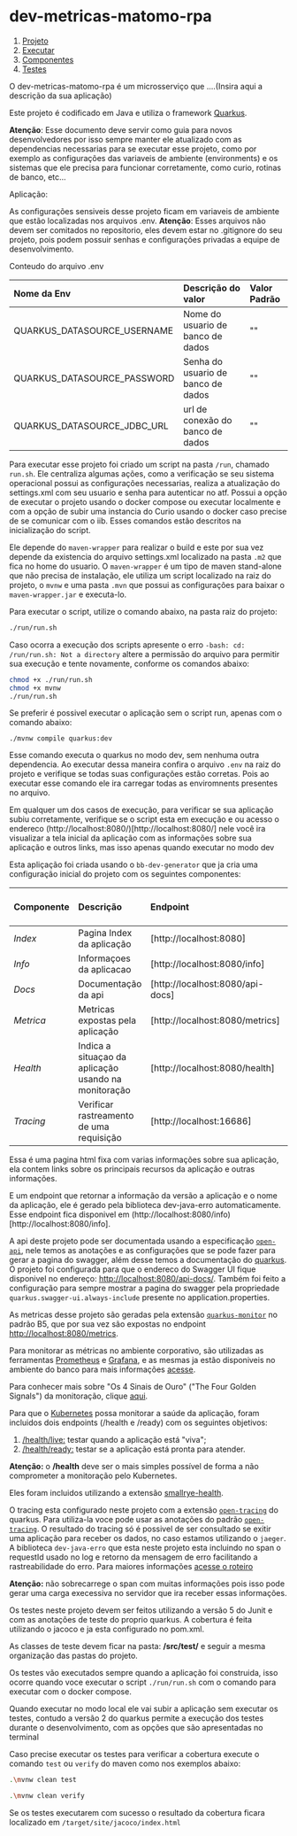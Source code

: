 # dev-metricas-matomo-rpa

1. [Projeto](#1-projeto)
2. [Executar](#2-executar)
3. [Componentes](#3-componentes)
4. [Testes](#4-testes)


O dev-metricas-matomo-rpa é um microsserviço que ....(Insira aqui a descrição da sua aplicação)

Este projeto é codificado em Java e utiliza o framework [Quarkus](<https://quarkus.io/>).

**Atenção**: Esse documento deve servir como guia para novos desenvolvedores por isso sempre manter ele atualizado com as dependencias necessarias para se executar esse projeto, 
como por exemplo as configurações das variaveis de ambiente (environments) e os sistemas que ele precisa para funcionar corretamente, como curio, rotinas de banco, etc...



Aplicação: 

As configurações sensiveis desse projeto ficam em variaveis de ambiente que estão localizadas nos arquivos .env.
**Atenção**: Esses arquivos não devem ser comitados no repositorio, eles devem estar no .gitignore do seu projeto, pois podem possuir senhas 
e configurações privadas a equipe de desenvolvimento.

Conteudo do arquivo .env

| Nome da Env                 | Descrição do valor                 | Valor Padrão |
|:----------------------------|:-----------------------------------|:-------------|
| QUARKUS_DATASOURCE_USERNAME | Nome do usuario de banco de dados  | ""           |
| QUARKUS_DATASOURCE_PASSWORD | Senha do usuario de banco de dados | ""           |
| QUARKUS_DATASOURCE_JDBC_URL | url de conexão do banco de dados   | ""           |




Para executar esse projeto foi criado um script na pasta `/run`, chamado `run.sh`.
Ele centraliza algumas ações, como a verificação se seu sistema operacional possui as configurações necessarias,
realiza a atualização do settings.xml com seu usuario e senha para autenticar no atf.
Possui a opção de executar o projeto usando o docker compose ou executar localmente e com a opção de subir uma instancia do Curio usando o 
docker caso precise de se comunicar com o iib.
Esses comandos estão descritos na inicialização do script.

Ele depende do `maven-wrapper` para realizar o build e este por sua vez depende da existencia do arquivo settings.xml localizado
na pasta `.m2` que fica no home do usuario.
O `maven-wrapper` é um tipo de maven stand-alone que não precisa de instalação, ele utiliza um script localizado na raiz do projeto, o `mvnw`
 e uma pasta `.mvn` que possui as configurações para baixar o `maven-wrapper.jar` e executa-lo.

Para executar o script, utilize o comando abaixo, na pasta raiz do projeto:

```bash 
./run/run.sh             
```

Caso ocorra a execução dos scripts apresente o erro `-bash: cd: /run/run.sh: Not a directory` altere a permissão do arquivo para permitir 
sua execução e tente novamente, conforme os comandos abaixo:

``` bash
chmod +x ./run/run.sh 
chmod +x mvnw
./run/run.sh 
```


Se preferir é possivel executar o aplicação sem o script run, apenas com o comando abaixo:

```shell
./mvnw compile quarkus:dev
```

Esse comando executa o quarkus no modo dev, sem nenhuma outra dependencia.
Ao executar dessa maneira confira o arquivo `.env` na raiz do projeto e verifique se todas suas configurações estão corretas.
Pois ao executar esse comando ele ira carregar todas as enviromnents presentes no arquivo.



Em qualquer um dos casos de execução, para verificar se sua aplicação subiu corretamente, verifique se o script esta em execução e ou
acesso o endereco (http://localhost:8080/)[http://localhost:8080/] nele você ira visualizar a tela inicial da aplicação com as informações
sobre sua aplicação e outros links, mas isso apenas quando executar no modo dev




Esta apliçação foi criada usando o `bb-dev-generator` que ja cria uma configuração inicial do projeto com os seguintes componentes:


| Componente | Descrição                                            | Endpoint                         | Saiba mais em                   |
|:-----------|:-----------------------------------------------------|:---------------------------------|:--------------------------------|
| *Index*    | Pagina Index da aplicação                            | [http://localhost:8080]          | [index](#31-index)              |
| *Info*     | Informaçoes da aplicacao                             | [http://localhost:8080/info]     | [info](#32-info)                |
| *Docs*     | Documentação da api                                  | [http://localhost:8080/api-docs] | [info](#33-documentacao-da-api) |
| *Metrica*  | Metricas expostas pela aplicação                     | [http://localhost:8080/metrics]  | [info](#34-metricas)            |
| *Health*   | Indica a situaçao da aplicação usando na monitoração | [http://localhost:8080/health]   | [info](#31-info)                |
| *Tracing*  | Verificar rastreamento de uma requisição             | [http://localhost:16686]         | [info](#31-info)                |


Essa é uma pagina html fixa com varias informações sobre sua aplicação, ela contem links sobre os principais recursos da aplicação e outras informações.


E um endpoint que retornar a informação da versão a aplicação e o nome da aplicação, ele é gerado pela biblioteca dev-java-erro automaticamente.
Esse endpoint fica disponivel em (http://localhost:8080/info)[http://localhost:8080/info].


A api deste projeto pode ser documentada usando a especificação [`open-api`](https://github.com/eclipse/microprofile-open-api/blob/master/spec/src/main/asciidoc/microprofile-openapi-spec.asciidoc),
nele temos as anotações e as configurações que se pode fazer para gerar a pagina do swagger, além desse temos a documentação do [quarkus](https://quarkus.io/guides/openapi-swaggerui).
O projeto foi configurada para que o endereco do Swagger UI fique disponivel no endereço: [http://localhost:8080/api-docs/](http://localhost:8080/api-docs/).
Também foi feito a configuração para sempre mostrar a pagina do swagger pela propriedade `quarkus.swagger-ui.always-include` presente no application.properties. 


As metricas desse projeto são geradas pela extensão [`quarkus-monitor`]() no padrão B5, que por sua vez são expostas no endpoint [http://localhost:8080/metrics](http://localhost:8080/metrics).

Para monitorar as métricas  no ambiente corporativo, são utilizadas as ferramentas [Prometheus](<https://prometheus.io/docs/introduction/overview/>) e [Grafana](<http://docs.grafana.org/>), 
e as mesmas ja estão disponiveis no ambiente do banco para mais informações [acesse](https://fontes.intranet.bb.com.br/dev/publico/roteiros#metricas).

Para conhecer mais sobre "Os 4 Sinais de Ouro" ("The Four Golden Signals") da monitoração, clique [aqui](https://landing.google.com/sre/sre-book/chapters/monitoring-distributed-systems/).


Para que o [Kubernetes](<https://kubernetes.io/pt/>) possa monitorar a saúde da aplicação, foram incluidos dois endpoints (/health e /ready) com os seguintes objetivos:

1. [/health/live:](<http://localhost:8080/health/live>) testar quando a aplicação está "viva";
2. [/health/ready:](<http://localhost:8080/health/ready>) testar se a aplicação está pronta para atender.

**Atenção:** o **/health** deve ser o mais simples possível de forma a não comprometer a monitoração pelo Kubernetes.

Eles foram incluidos utilizando a extensão [smallrye-health](https://quarkus.io/guides/smallrye-health).


O tracing esta configurado neste projeto com a extensão [`open-tracing`](https://quarkus.io/guides/opentracing) do quarkus.
Para utiliza-la voce pode usar as anotações do padrão [`open-tracing`](https://download.eclipse.org/microprofile/microprofile-opentracing-2.0/microprofile-opentracing-spec-2.0.html).
O resultado do tracing só é possivel de ser consultado se exitir uma aplicação para receber os dados, no caso estamos utilizando o `jaeger`.
A biblioteca `dev-java-erro` que esta neste projeto esta incluindo no span o requestId usado no log e retorno da mensagem de erro facilitando
a rastreabilidade do erro.
Para maiores informações [acesse o roteiro](https://fontes.intranet.bb.com.br/dev/publico/roteiros#monitora%C3%A7%C3%A3o-log-e-trace)

**Atenção:** não sobrecarrege o span com muitas informações pois isso pode gerar uma carga execessiva no servidor que ira receber essas informações.


Os testes neste projeto devem ser feitos utilizando a versão 5 do Junit e com as anotações de teste do proprio quarkus.
A cobertura é feita utilizando o jacoco e ja esta configurado no pom.xml.

As classes de teste devem ficar na pasta: **/src/test/** e seguir a mesma organização das pastas do projeto.

Os testes vão executados sempre quando a aplicação foi construida, isso ocorre quando voce executar o script `./run/run.sh` com o comando
para executar com o docker compose.

Quando executar no modo local ele vai subir a aplicação sem executar os testes, contudo a versão 2 do quarkus permite a execução dos testes
durante o desenvolvimento, com as opções que são apresentadas no terminal

Caso precise executar os testes para verificar a cobertura execute o comando `test` ou `verify` do maven como nos exemplos abaixo:

``` bash
.\mvnw clean test
```

``` bash
.\mvnw clean verify
```

Se os testes executarem com sucesso o resultado da cobertura ficara localizado em `/target/site/jacoco/index.html`
